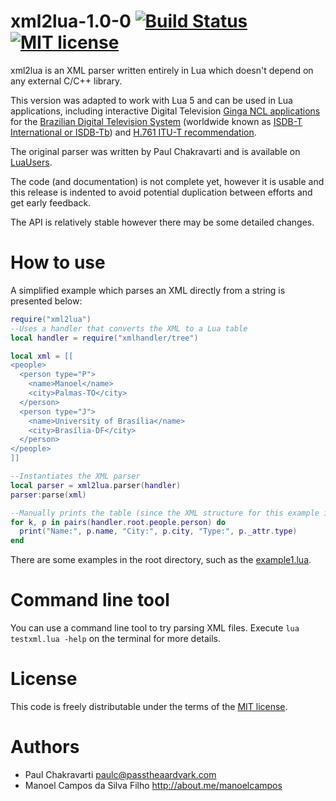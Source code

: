
# xml2lua-1.0-0 [![Build Status](https://travis-ci.org/manoelcampos/xml2lua.svg?branch=master)](https://travis-ci.org/manoelcampos/xml2lua) [![MIT license](http://img.shields.io/badge/license-MIT-brightgreen.svg)](http://opensource.org/licenses/MIT)

xml2lua is an XML parser written entirely in Lua which doesn't depend on any external C/C++ library. 

This version was adapted to work with Lua 5 and can be used in Lua applications, including
interactive Digital Television [Ginga NCL applications](http://gingancl.org.br/en) for the [Brazilian Digital Television System](http://forumsbtvd.org.br) 
(worldwide known as [ISDB-T International or ISDB-Tb](https://en.wikipedia.org/wiki/ISDB-T_International)) and [H.761 ITU-T recommendation](https://www.itu.int/rec/T-REC-H.761).

The original parser was written by Paul Chakravarti and is available on [LuaUsers](http://lua-users.org/wiki/LuaXml).

The code (and documentation) is not complete yet, however it is usable and this release is indented to avoid potential duplication between efforts and get early feedback.

The API is relatively stable however there may be some detailed changes.

# How to use
A simplified example which parses an XML directly from a string is presented below:

```lua
require("xml2lua")
--Uses a handler that converts the XML to a Lua table
local handler = require("xmlhandler/tree")

local xml = [[
<people>
  <person type="P">
    <name>Manoel</name>
    <city>Palmas-TO</city>
  </person>
  <person type="J">
    <name>University of Brasília</name>
    <city>Brasília-DF</city>
  </person>  
</people>    
]]

--Instantiates the XML parser
local parser = xml2lua.parser(handler)
parser:parse(xml)

--Manually prints the table (since the XML structure for this example is previously known)
for k, p in pairs(handler.root.people.person) do
  print("Name:", p.name, "City:", p.city, "Type:", p._attr.type)
end
```

There are some examples in the root directory, such as the [example1.lua](example1.lua). 

# Command line tool
You can use a command line tool to try parsing XML files.
Execute `lua testxml.lua -help` on the terminal for more details.

# License
This code is freely distributable under the terms of the [MIT license](LICENSE).

# Authors
  - Paul Chakravarti paulc@passtheaardvark.com
  - Manoel Campos da Silva Filho http://about.me/manoelcampos
